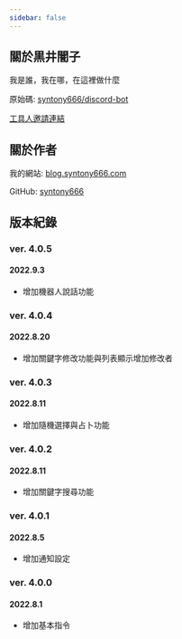 ```yaml
---
sidebar: false
---
```


## 關於黒井闇子

我是誰，我在哪，在這裡做什麼

原始碼: [syntony666/discord-bot](https://github.com/syntony666/discord-bot/)

[工具人邀請連結](https://discord.com/api/oauth2/authorize?client_id=995551157151862854&permissions=1644971945463&scope=bot)

## 關於作者

我的網站: [blog.syntony666.com](https://blog.syntony666.com)

GitHub: [syntony666](https://github.com/syntony666)

## 版本紀錄

### ver. 4.0.5

#### 2022.9.3

- 增加機器人說話功能

### ver. 4.0.4

#### 2022.8.20

- 增加關鍵字修改功能與列表顯示增加修改者

### ver. 4.0.3

#### 2022.8.11

- 增加隨機選擇與占卜功能

### ver. 4.0.2

#### 2022.8.11

- 增加關鍵字搜尋功能

### ver. 4.0.1

#### 2022.8.5

- 增加通知設定

### ver. 4.0.0

#### 2022.8.1

- 增加基本指令
